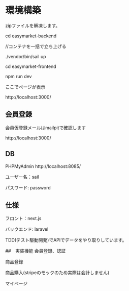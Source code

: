 # 環境構築

zipファイルを解凍します。

cd easymarket-backend

//コンテナを一括で立ち上げる

./vendor/bin/sail up

cd easymarket-frontend

npm run dev

ここでページが表示

http://localhost:3000/

## 会員登録
会員仮登録メールはmailpitで確認します

http://localhost:3000/

## DB
PHPMyAdmin
http://localhost:8085/

ユーザー名：sail

パスワード: password

## 仕様
フロント：next.js

バックエンド: laravel

TDD(テスト駆動開発)でAPIでデータをやり取りしています。

##　実装機能
会員登録、認証

商品登録

商品購入(stripeのモックのため実際は会計しません)

マイページ
